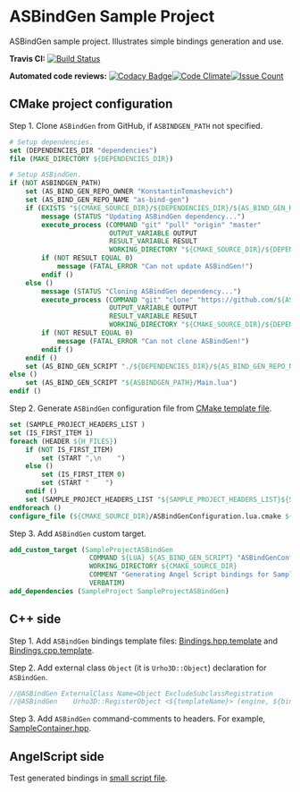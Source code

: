 # ASBindGen Sample Project
ASBindGen sample project. Illustrates simple bindings generation and use.

**Travis CI:** [![Build Status](https://travis-ci.org/KonstantinTomashevich/as-bin-gen-sample-project.svg?branch=master)](https://travis-ci.org/KonstantinTomashevich/as-bin-gen-sample-project)

**Automated code reviews:** [![Codacy Badge](https://api.codacy.com/project/badge/Grade/bb8aec31aab74baab3b7c087e881de4d)](https://www.codacy.com/app/KonstantinTomashevich/as-bin-gen-sample-project?utm_source=github.com&amp;utm_medium=referral&amp;utm_content=KonstantinTomashevich/as-bin-gen-sample-project&amp;utm_campaign=Badge_Grade)[![Code Climate](https://codeclimate.com/github/KonstantinTomashevich/as-bin-gen-sample-project/badges/gpa.svg)](https://codeclimate.com/github/KonstantinTomashevich/as-bin-gen-sample-project)[![Issue Count](https://codeclimate.com/github/KonstantinTomashevich/as-bin-gen-sample-project/badges/issue_count.svg)](https://codeclimate.com/github/KonstantinTomashevich/as-bin-gen-sample-project)

## CMake project configuration
Step 1. Clone `ASBindGen` from GitHub, if `ASBINDGEN_PATH` not specified.

```cmake
# Setup dependencies.
set (DEPENDENCIES_DIR "dependencies")
file (MAKE_DIRECTORY ${DEPENDENCIES_DIR})

# Setup ASBindGen.
if (NOT ASBINDGEN_PATH)
    set (AS_BIND_GEN_REPO_OWNER "KonstantinTomashevich")
    set (AS_BIND_GEN_REPO_NAME "as-bind-gen")
    if (EXISTS "${CMAKE_SOURCE_DIR}/${DEPENDENCIES_DIR}/${AS_BIND_GEN_REPO_NAME}")
        message (STATUS "Updating ASBindGen dependency...")
        execute_process (COMMAND "git" "pull" "origin" "master"
                         OUTPUT_VARIABLE OUTPUT
                         RESULT_VARIABLE RESULT
                         WORKING_DIRECTORY "${CMAKE_SOURCE_DIR}/${DEPENDENCIES_DIR}/${AS_BIND_GEN_REPO_NAME}")
        if (NOT RESULT EQUAL 0)
            message (FATAL_ERROR "Can not update ASBindGen!")
        endif ()
    else ()
        message (STATUS "Cloning ASBindGen dependency...")
        execute_process (COMMAND "git" "clone" "https://github.com/${AS_BIND_GEN_REPO_OWNER}/${AS_BIND_GEN_REPO_NAME}.git"
                         OUTPUT_VARIABLE OUTPUT
                         RESULT_VARIABLE RESULT
                         WORKING_DIRECTORY "${CMAKE_SOURCE_DIR}/${DEPENDENCIES_DIR}")
        if (NOT RESULT EQUAL 0)
            message (FATAL_ERROR "Can not clone ASBindGen!")
        endif ()
    endif ()
    set (AS_BIND_GEN_SCRIPT "./${DEPENDENCIES_DIR}/${AS_BIND_GEN_REPO_NAME}/Main.lua")
else ()
    set (AS_BIND_GEN_SCRIPT "${ASBINDGEN_PATH}/Main.lua")
endif ()
```
Step 2. Generate `ASBindGen` configuration file from [CMake template file](https://github.com/KonstantinTomashevich/as-bin-gen-sample-project/blob/master/ASBindGenConfiguration.lua.cmake).

```cmake
set (SAMPLE_PROJECT_HEADERS_LIST )
set (IS_FIRST_ITEM 1)
foreach (HEADER ${H_FILES})
    if (NOT IS_FIRST_ITEM)
        set (START ",\n    ")
    else ()
        set (IS_FIRST_ITEM 0)
        set (START "    ")
    endif ()
    set (SAMPLE_PROJECT_HEADERS_LIST "${SAMPLE_PROJECT_HEADERS_LIST}${START}\"${HEADER}\"")
endforeach ()
configure_file (${CMAKE_SOURCE_DIR}/ASBindGenConfiguration.lua.cmake ${CMAKE_SOURCE_DIR}/ASBindGenConfiguration.lua)
```
Step 3. Add `ASBindGen` custom target.

```cmake
add_custom_target (SampleProjectASBindGen
                    COMMAND ${LUA} ${AS_BIND_GEN_SCRIPT} "ASBindGenConfiguration.lua" "${CMAKE_BINARY_DIR}/ASBindGen.log"
                    WORKING_DIRECTORY ${CMAKE_SOURCE_DIR}
                    COMMENT "Generating Angel Script bindings for SampleProject via ASBindGen..."
                    VERBATIM)
add_dependencies (SampleProject SampleProjectASBindGen)
```
## C++ side
Step 1. Add `ASBindGen` bindings template files: [Bindings.hpp.template](https://github.com/KonstantinTomashevich/as-bin-gen-sample-project/blob/master/sources/SampleProject/Bindings.hpp.template) and [Bindings.cpp.template](https://github.com/KonstantinTomashevich/as-bin-gen-sample-project/blob/master/sources/SampleProject/Bindings.cpp.template).

Step 2. Add external class `Object` (it is `Urho3D::Object`) declaration for `ASBindGen`.

```c++
//@ASBindGen ExternalClass Name=Object ExcludeSubclassRegistration
//@ASBindGen    Urho3D::RegisterObject <${templateName}> (engine, ${bindingName});
```
Step 3. Add `ASBindGen` command-comments to headers. For example, [SampleContainer.hpp](https://github.com/KonstantinTomashevich/as-bin-gen-sample-project/blob/master/sources/SampleProject/SampleContainer.hpp).
## AngelScript side
Test generated bindings in [small script file](https://github.com/KonstantinTomashevich/as-bin-gen-sample-project/blob/master/bin/Data/TestScript.as).
